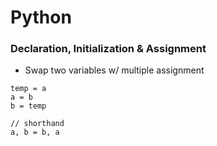 # Python

### Declaration, Initialization & Assignment
+ Swap two variables w/ multiple assignment
```
temp = a
a = b
b = temp

// shorthand
a, b = b, a
```
